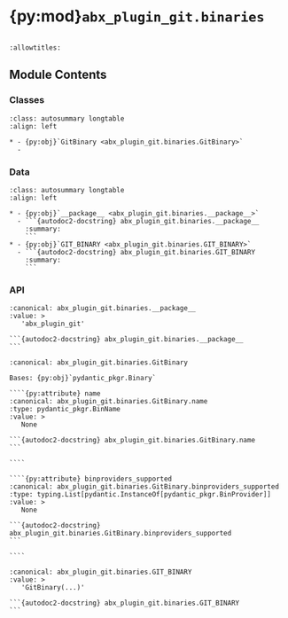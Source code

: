 # {py:mod}`abx_plugin_git.binaries`

```{py:module} abx_plugin_git.binaries
```

```{autodoc2-docstring} abx_plugin_git.binaries
:allowtitles:
```

## Module Contents

### Classes

````{list-table}
:class: autosummary longtable
:align: left

* - {py:obj}`GitBinary <abx_plugin_git.binaries.GitBinary>`
  -
````

### Data

````{list-table}
:class: autosummary longtable
:align: left

* - {py:obj}`__package__ <abx_plugin_git.binaries.__package__>`
  - ```{autodoc2-docstring} abx_plugin_git.binaries.__package__
    :summary:
    ```
* - {py:obj}`GIT_BINARY <abx_plugin_git.binaries.GIT_BINARY>`
  - ```{autodoc2-docstring} abx_plugin_git.binaries.GIT_BINARY
    :summary:
    ```
````

### API

````{py:data} __package__
:canonical: abx_plugin_git.binaries.__package__
:value: >
   'abx_plugin_git'

```{autodoc2-docstring} abx_plugin_git.binaries.__package__
```

````

`````{py:class} GitBinary(/, **data: typing.Any)
:canonical: abx_plugin_git.binaries.GitBinary

Bases: {py:obj}`pydantic_pkgr.Binary`

````{py:attribute} name
:canonical: abx_plugin_git.binaries.GitBinary.name
:type: pydantic_pkgr.BinName
:value: >
   None

```{autodoc2-docstring} abx_plugin_git.binaries.GitBinary.name
```

````

````{py:attribute} binproviders_supported
:canonical: abx_plugin_git.binaries.GitBinary.binproviders_supported
:type: typing.List[pydantic.InstanceOf[pydantic_pkgr.BinProvider]]
:value: >
   None

```{autodoc2-docstring} abx_plugin_git.binaries.GitBinary.binproviders_supported
```

````

`````

````{py:data} GIT_BINARY
:canonical: abx_plugin_git.binaries.GIT_BINARY
:value: >
   'GitBinary(...)'

```{autodoc2-docstring} abx_plugin_git.binaries.GIT_BINARY
```

````
